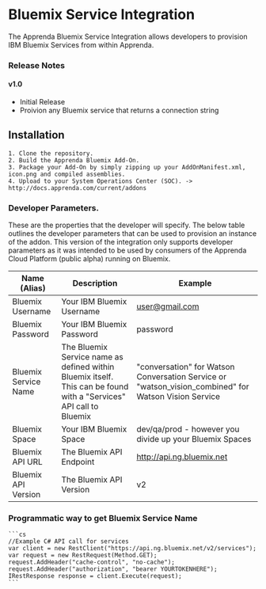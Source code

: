 # Bluemix Service Integration

The Apprenda Bluemix Service Integration allows developers to provision IBM Bluemix Services from within Apprenda. 

### Release Notes

#### v1.0
  * Initial Release
  * Proivion any Bluemix service that returns a connection string

## Installation
    1. Clone the repository.
    2. Build the Apprenda Bluemix Add-On.
    3. Package your Add-On by simply zipping up your AddOnManifest.xml, icon.png and compiled assemblies. 
    4. Upload to your System Operations Center (SOC). -> http://docs.apprenda.com/current/addons

### Developer Parameters.

These are the properties that the developer will specify. The below table outlines the developer parameters that can be used to provision an instance of the addon. This version of the integration only supports developer parameters as it was intended to be used by consumers of the Apprenda Cloud Platform (public alpha) running on Bluemix. 

| Name (Alias) | Description | Example | 
| ------------ | ----------- | ------- |
| Bluemix Username | Your IBM Bluemix Username | user@gmail.com | 
| Bluemix Password | Your IBM Bluemix Password | password |
| Bluemix Service Name | The Bluemix Service name as defined within Bluemix itself. This can be found with a "Services" API call to Bluemix | "conversation" for Watson Conversation Service or "watson_vision_combined" for Watson Vision Service|
| Bluemix Space | Your IBM Bluemix Space | dev/qa/prod - however you divide up your Bluemix Spaces |
| Bluemix API URL | The Bluemix API Endpoint | http://api.ng.bluemix.net |
| Bluemix API Version | The Bluemix API Version | v2 |


### Programmatic way to get Bluemix Service Name

    ```cs
    //Example C# API call for services
    var client = new RestClient("https://api.ng.bluemix.net/v2/services");
    var request = new RestRequest(Method.GET);
    request.AddHeader("cache-control", "no-cache");
    request.AddHeader("authorization", "bearer YOURTOKENHERE");
    IRestResponse response = client.Execute(request);
    ```